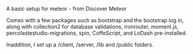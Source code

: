 A basic setup for meteor - from Discover Meteor

Comes with a few packages such as bootstrap and the bootstrap log in, along with collection2 for database validations, ironrouter, moment.js, percolastestudio-migrations, spin, CoffeScript, and LoDash pre-installed.

Inaddition, I set up a /client, /server, /lib and /public folders.


